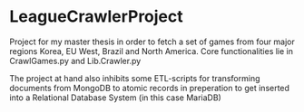 # LeagueCrawlerProject

Project for my master thesis in order to fetch a set of games from four major regions Korea, EU West, Brazil and North America.
Core functionalities lie in CrawlGames.py and Lib.Crawler.py

The project at hand also inhibits some ETL-scripts for transforming documents from MongoDB to atomic records in preperation to get inserted into a Relational Database System (in this case MariaDB)
